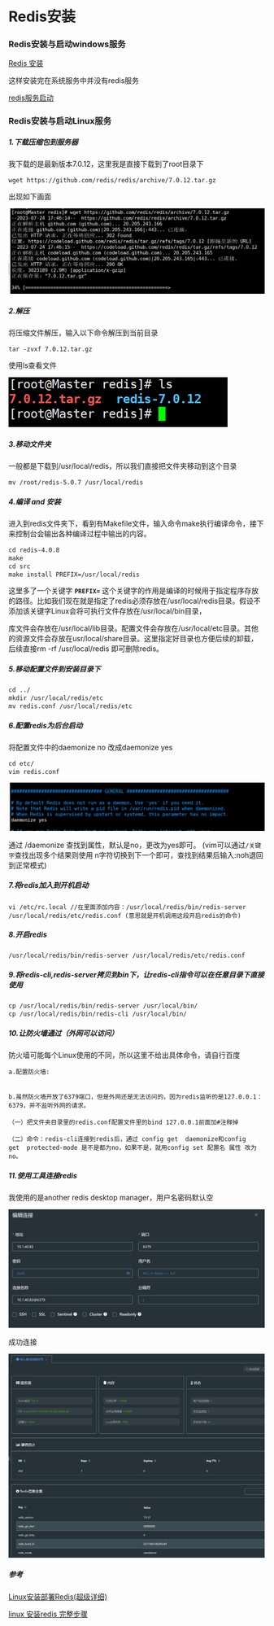 # Redis安装



### Redis安装与启动windows服务

[Redis 安装](https://www.runoob.com/redis/redis-install.html)

这样安装完在系统服务中并没有redis服务

[redis服务启动](https://blog.51cto.com/YangPC/5483487)





### Redis安装与启动Linux服务

##### 1.下载压缩包到服务器

我下载的是最新版本7.0.12，这里我是直接下载到了root目录下

```
wget https://github.com/redis/redis/archive/7.0.12.tar.gz
```

出现如下画面

![image-20230724174653618](redis_install.assets/image-20230724174653618.png)



##### 2.解压

将压缩文件解压，输入以下命令解压到当前目录

```
tar -zvxf 7.0.12.tar.gz
```

使用ls查看文件

![image-20230724200455952](redis_install.assets/image-20230724200455952.png)

##### 3.移动文件夹

一般都是下载到/usr/local/redis，所以我们直接把文件夹移动到这个目录

```
mv /root/redis-5.0.7 /usr/local/redis
```



##### 4.编译 and 安装

进入到redis文件夹下，看到有Makefile文件，输入命令make执行编译命令，接下来控制台会输出各种编译过程中输出的内容。

```
cd redis-4.0.8
make
cd src
make install PREFIX=/usr/local/redis
```

这里多了一个关键字 **`PREFIX=`** 这个关键字的作用是编译的时候用于指定程序存放的路径。比如我们现在就是指定了redis必须存放在/usr/local/redis目录。假设不添加该关键字Linux会将可执行文件存放在/usr/local/bin目录，

库文件会存放在/usr/local/lib目录。配置文件会存放在/usr/local/etc目录。其他的资源文件会存放在usr/local/share目录。这里指定好目录也方便后续的卸载，后续直接rm -rf /usr/local/redis 即可删除redis。



##### 5.移动配置文件到安装目录下

```
cd ../
mkdir /usr/local/redis/etc
mv redis.conf /usr/local/redis/etc
```



##### 6.配置redis为后台启动

将配置文件中的daemonize no 改成daemonize yes

```
cd etc/
vim redis.conf
```

![image-20230724205217021](redis_install.assets/image-20230724205217021.png)

通过 /daemonize 查找到属性，默认是no，更改为yes即可。 (vim可以通过`/关键字`查找出现多个结果则使用 n字符切换到下一个即可，查找到结果后输入:noh退回到正常模式)



##### 7.将redis加入到开机启动

```
vi /etc/rc.local //在里面添加内容：/usr/local/redis/bin/redis-server /usr/local/redis/etc/redis.conf (意思就是开机调用这段开启redis的命令)
```



##### 8.开启redis

```
/usr/local/redis/bin/redis-server /usr/local/redis/etc/redis.conf 
```



##### 9.将redis-cli,redis-server拷贝到bin下，让redis-cli指令可以在任意目录下直接使用

```
cp /usr/local/redis/bin/redis-server /usr/local/bin/
cp /usr/local/redis/bin/redis-cli /usr/local/bin/
```



##### 10.让防火墙通过（外网可以访问）

防火墙可能每个Linux使用的不同，所以这里不给出具体命令，请自行百度

```
a.配置防火墙:  


b.虽然防火墙开放了6379端口，但是外网还是无法访问的，因为redis监听的是127.0.0.1：6379，并不监听外网的请求。

（一）把文件夹目录里的redis.conf配置文件里的bind 127.0.0.1前面加#注释掉

（二）命令：redis-cli连接到redis后，通过 config get  daemonize和config get  protected-mode 是不是都为no，如果不是，就用config set 配置名 属性 改为no。
```



##### 11.使用工具连接redis

我使用的是another redis desktop manager，用户名密码默认空

![image-20230724214905084](redis_install.assets/image-20230724214905084.png)

成功连接

![image-20230724214956285](redis_install.assets/image-20230724214956285.png)





##### 参考

[Linux安装部署Redis(超级详细)](https://www.cnblogs.com/hunanzp/p/12304622.html)

[linux 安装redis 完整步骤](https://juejin.cn/post/7012898467643621412)

